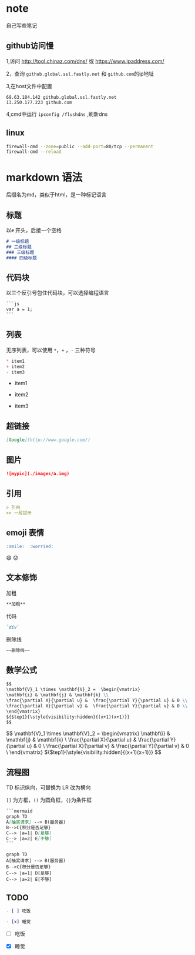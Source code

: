 # note
自己写些笔记

## github访问慢

1,访问 <http://tool.chinaz.com/dns/>  或 <https://www.ipaddress.com/>  

2，查询 `github.global.ssl.fastly.net` 和 `github.com`的ip地址

3,在host文件中配置

```
69.63.184.142 github.global.ssl.fastly.net
13.250.177.223 github.com
```

4,cmd中运行 `ipconfig /flushdns` ,刷新dns

## linux

```bash
firewall-cmd --zone=public --add-port=80/tcp --permanent
firewall-cmd --reload
```

# markdown 语法

后缀名为md，类似于html，是一种标记语言

##  标题

以`#` 开头，后接一个空格

```markdown
# 一级标题
## 二级标题
### 三级标题
#### 四级标题
```

## 代码块

以三个反引号包住代码块，可以选择编程语言

```markdown
​```js
var a = 1;
​```
```

## 列表

无序列表，可以使用 `*`，`+` ，`-` 三种符号

```markdown
* item1
+ item2
- item3
```

* item1
+ item2

- item3

## 超链接

```markdown
[Google](http://www.google.com/)
```

## 图片

```markdown
![mypic](./images/a.img)
```

## 引用

```markdown
> 引用
>> 一段提示
```

## emoji 表情

```markdown
:smile:  :worried:
```

:smile:  :worried:

## 文本修饰

加粗

```markdown
**加粗**
```

代码

```markdown
`div`
```

删除线

```markdown
~~删除线~~
```

## 数学公式

```markdown
$$
\mathbf{V}_1 \times \mathbf{V}_2 =  \begin{vmatrix} 
\mathbf{i} & \mathbf{j} & \mathbf{k} \\
\frac{\partial X}{\partial u} &  \frac{\partial Y}{\partial u} & 0 \\
\frac{\partial X}{\partial v} &  \frac{\partial Y}{\partial v} & 0 \\
\end{vmatrix}
${$tep1}{\style{visibility:hidden}{(x+1)(x+1)}}
$$
```

$$
\mathbf{V}_1 \times \mathbf{V}_2 =  \begin{vmatrix} 
\mathbf{i} & \mathbf{j} & \mathbf{k} \\
\frac{\partial X}{\partial u} &  \frac{\partial Y}{\partial u} & 0 \\
\frac{\partial X}{\partial v} &  \frac{\partial Y}{\partial v} & 0 \\
\end{vmatrix}
${$tep1}{\style{visibility:hidden}{(x+1)(x+1)}}
$$

## 流程图

TD 标识纵向，可替换为 LR 改为横向 

`[]` 为方框，`()` 为圆角框，`{}`为条件框

```markdown
​```mermaid
graph TD
A[抽奖请求] --> B(服务器)
B-->C{积分是否足够}
C--> |a=1| D[足够]
C--> |a=2| E[不够]
​```
```



```mermaid
graph TD
A[抽奖请求] --> B(服务器)
B-->C{积分是否足够}
C--> |a=1| D[足够]
C--> |a=2| E[不够]
```



## TODO 

```markdown
- [ ] 吃饭

- [x] 睡觉
```

- [ ] 吃饭

- [x] 睡觉

